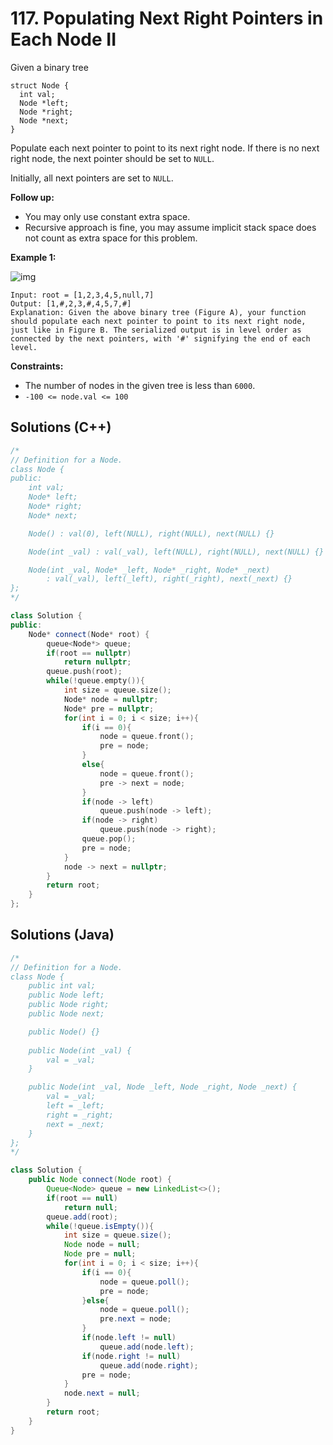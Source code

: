 # 117. Populating Next Right Pointers in Each Node II

Given a binary tree

```
struct Node {
  int val;
  Node *left;
  Node *right;
  Node *next;
}
```

Populate each next pointer to point to its next right node. If there is no next right node, the next pointer should be set to `NULL`.

Initially, all next pointers are set to `NULL`.

 

**Follow up:**

- You may only use constant extra space.
- Recursive approach is fine, you may assume implicit stack space does not count as extra space for this problem.

 

**Example 1:**

![img](https://assets.leetcode.com/uploads/2019/02/15/117_sample.png)

```
Input: root = [1,2,3,4,5,null,7]
Output: [1,#,2,3,#,4,5,7,#]
Explanation: Given the above binary tree (Figure A), your function should populate each next pointer to point to its next right node, just like in Figure B. The serialized output is in level order as connected by the next pointers, with '#' signifying the end of each level.
```



**Constraints:**

- The number of nodes in the given tree is less than `6000`.
- `-100 <= node.val <= 100`



## Solutions (C++)

```C++
/*
// Definition for a Node.
class Node {
public:
    int val;
    Node* left;
    Node* right;
    Node* next;

    Node() : val(0), left(NULL), right(NULL), next(NULL) {}

    Node(int _val) : val(_val), left(NULL), right(NULL), next(NULL) {}

    Node(int _val, Node* _left, Node* _right, Node* _next)
        : val(_val), left(_left), right(_right), next(_next) {}
};
*/

class Solution {
public:
    Node* connect(Node* root) {
        queue<Node*> queue;
        if(root == nullptr)
            return nullptr;
        queue.push(root);
        while(!queue.empty()){
            int size = queue.size();
            Node* node = nullptr;
            Node* pre = nullptr;
            for(int i = 0; i < size; i++){
                if(i == 0){
                    node = queue.front();
                    pre = node;
                }
                else{
                    node = queue.front();
                    pre -> next = node;
                }
                if(node -> left)
                    queue.push(node -> left);
                if(node -> right)
                    queue.push(node -> right);
                queue.pop();
                pre = node;
            }
            node -> next = nullptr;
        }
        return root;
    }
};
```



## Solutions (Java)

```java
/*
// Definition for a Node.
class Node {
    public int val;
    public Node left;
    public Node right;
    public Node next;

    public Node() {}
    
    public Node(int _val) {
        val = _val;
    }

    public Node(int _val, Node _left, Node _right, Node _next) {
        val = _val;
        left = _left;
        right = _right;
        next = _next;
    }
};
*/

class Solution {
    public Node connect(Node root) {
        Queue<Node> queue = new LinkedList<>();
        if(root == null)
            return null;
        queue.add(root);
        while(!queue.isEmpty()){
            int size = queue.size();
            Node node = null;
            Node pre = null;
            for(int i = 0; i < size; i++){
                if(i == 0){
                    node = queue.poll();
                    pre = node;
                }else{
                    node = queue.poll();
                    pre.next = node;
                }
                if(node.left != null)
                    queue.add(node.left);
                if(node.right != null)
                    queue.add(node.right);
                pre = node;
            }
            node.next = null;  
        }
        return root;
    }
}
```
